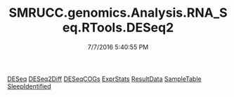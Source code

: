 ﻿---
title: SMRUCC.genomics.Analysis.RNA_Seq.RTools.DESeq2
date: 7/7/2016 5:40:55 PM
---

[DESeq](T-SMRUCC.genomics.Analysis.RNA_Seq.RTools.DESeq2.DESeq.html)
[DESeq2Diff](T-SMRUCC.genomics.Analysis.RNA_Seq.RTools.DESeq2.DESeq2Diff.html)
[DESeqCOGs](T-SMRUCC.genomics.Analysis.RNA_Seq.RTools.DESeq2.DESeqCOGs.html)
[ExprStats](T-SMRUCC.genomics.Analysis.RNA_Seq.RTools.DESeq2.ExprStats.html)
[ResultData](T-SMRUCC.genomics.Analysis.RNA_Seq.RTools.DESeq2.ResultData.html)
[SampleTable](T-SMRUCC.genomics.Analysis.RNA_Seq.RTools.DESeq2.SampleTable.html)
[SleepIdentified](T-SMRUCC.genomics.Analysis.RNA_Seq.RTools.DESeq2.SleepIdentified.html)
